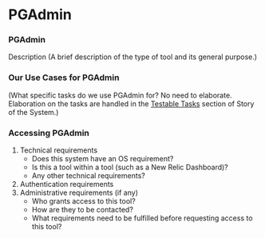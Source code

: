 # PGAdmin


### PGAdmin
 Description
(A brief description of the type of tool and its general purpose.)

### Our Use Cases for PGAdmin

(What specific tasks do we use PGAdmin
 for? No need to elaborate. Elaboration on the tasks are handled in the [Testable Tasks][TSK] section of Story of the System.)

### Accessing PGAdmin


1. Technical requirements 
    - Does this system have an OS requirement?
    - Is this a tool within a tool (such as a New Relic Dashboard)?
    - Any other technical requirements?
2. Authentication requirements
3. Administrative requirements (if any)
    - Who grants access to this tool? 
    - How are they to be contacted?
    - What requirements need to be fulfilled before requesting access to this tool?


[TSK]: ../../testable-tasks/README.md